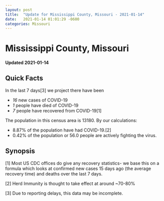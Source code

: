 ```yaml
---
layout: post
title:  "Update for Mississippi County, Missouri - 2021-01-14"
date:   2021-01-14 01:01:29 -0600
categories: Missouri
---
```


# Mississippi County, Missouri
#### Updated 2021-01-14

## Quick Facts

In the last 7 days[3] we project there have been
- *16* new cases of COVID-19
- *1* people have died of COVID-19
- *7* people have recovered from COVID-19[1]

The population in this census area is 13180. By our calculations:
- 8.87% of the population have had COVID-19.[2]
- 0.42% of the population or 56.0 people are actively fighting the virus.

## Synopsis




[1] Most US CDC offices do give any recovery statistics- we base this on a formula which looks at confirmed new cases
15 days ago (the average recovery time) and deaths over the last 7 days.

[2] Herd Immunity is thought to take effect at around ~70-80%

[3] Due to reporting delays, this data may be incomplete.
 
    